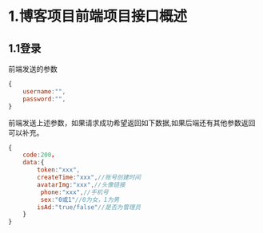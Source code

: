 # 1.博客项目前端项目接口概述

## 1.1登录

前端发送的参数

```js
{
	username:"",
	password:"",
}
```

前端发送上述参数，如果请求成功希望返回如下数据,如果后端还有其他参数返回可以补充。

```js
{
	code:200，
	data:{
		token:"xxx",
		createTime:"xxx",//账号创建时间
		avatarImg:"xxx",//头像链接
         phone:"xxx",//手机号
         sex:"0或1"//0为女，1为男
        isAd:"true/false"//是否为管理员
	}
}
```

